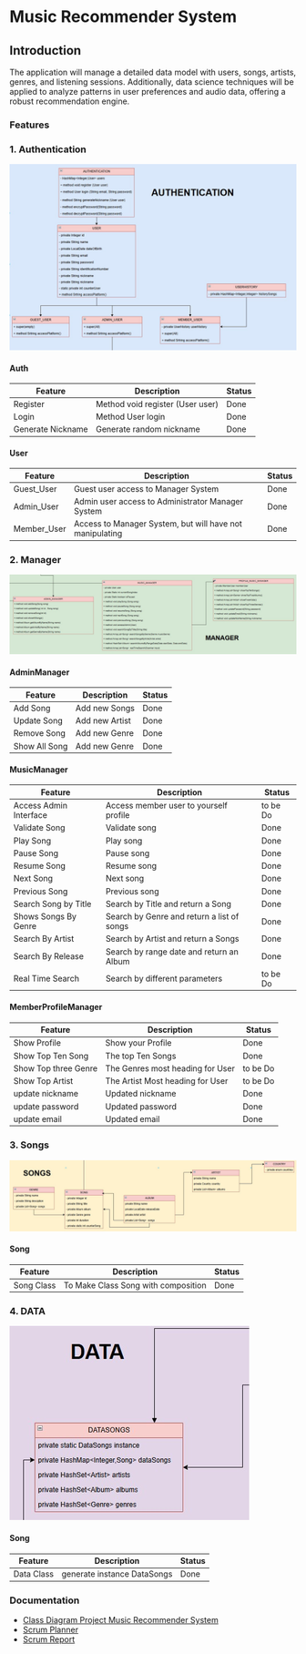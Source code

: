 # Music Recommender System

## Introduction
The application will manage a detailed data model with users, songs, artists, genres, and listening sessions. 
Additionally, data science techniques will be applied to analyze patterns in user preferences and audio data, offering a robust recommendation engine.

### Features

### 1. Authentication
![Auth](img/auth.jpg)

#### Auth

| Feature           | Description                      | Status |
|-------------------|----------------------------------|--------|
| Register          | Method void register (User user) | Done   |
| Login             | Method User login                | Done   |
| Generate Nickname | Generate random nickname         | Done   |

#### User

| Feature       | Description                                              | Status |
|---------------|----------------------------------------------------------|--------|
| Guest_User    | Guest user access to Manager System                      | Done   |
| Admin_User    | Admin user access to Administrator Manager System        | Done   |
| Member_User   | Access to Manager System, but will have not manipulating | Done   |


### 2. Manager
![Manager](img/manager.jpg)

#### AdminManager

| Feature       | Description    | Status |
|---------------|----------------|--------|
| Add Song      | Add new Songs  | Done   |
| Update Song   | Add new Artist | Done   |
| Remove Song   | Add new Genre  | Done   |
| Show All Song | Add new Genre  | Done   |


#### MusicManager

| Feature                | Description                                | Status   |
|------------------------|--------------------------------------------|----------|
| Access Admin Interface | Access member user to yourself profile     | to be Do |
| Validate Song          | Validate song                              | Done     |
| Play Song              | Play song                                  | Done     |
| Pause Song             | Pause song                                 | Done     |
| Resume Song            | Resume song                                | Done     |
| Next Song              | Next song                                  | Done     |
| Previous Song          | Previous song                              | Done     |
| Search Song by Title   | Search by Title and return a Song          | Done     |
| Shows Songs By Genre   | Search by Genre and return a list of songs | Done     |
| Search By Artist       | Search by Artist and return a Songs        | Done     |
| Search By Release      | Search by range date and return an Album   | Done     |
| Real Time Search       | Search by different parameters             | to be Do |

#### MemberProfileManager

| Feature              | Description                      | Status   |
|----------------------|----------------------------------|----------|
| Show Profile         | Show your Profile                | Done     |
| Show Top Ten Song    | The top Ten Songs                | Done     |
| Show Top three Genre | The Genres most heading for User | to be Do |
| Show Top Artist      | The Artist Most heading for User | to be Do |
| update nickname      | Updated nickname                 | Done     |
| update password      | Updated password                 | Done     |
| update email         | Updated email                    | Done     |

### 3. Songs
![Songs](img/songs.jpg)

#### Song

| Feature           | Description                         | Status |
|-------------------|-------------------------------------|--------|
| Song Class        | To Make Class Song with composition | Done   |

### 4. DATA
![Data](img/data.jpg)

#### Song

| Feature    | Description                 | Status |
|------------|-----------------------------|--------|
| Data Class | generate instance DataSongs | Done   |


### Documentation
+ [Class Diagram Project Music Recommender System](https://drive.google.com/file/d/1EfPopsuNGfS590GFdUUheVOVDKjg46cd/view?usp=drive_link)
+ [Scrum Planner](https://docs.google.com/spreadsheets/d/1rEBiQTtqf0slariM-Mr7hmkwMj8jV7SxucW3dnAYtes/edit?usp=sharing)
+ [Scrum Report](https://docs.google.com/document/d/1i74uvANGPbzYQX3pflOqah5UxF3w0kFpW3wvfyKNrE0/edit?usp=sharing)